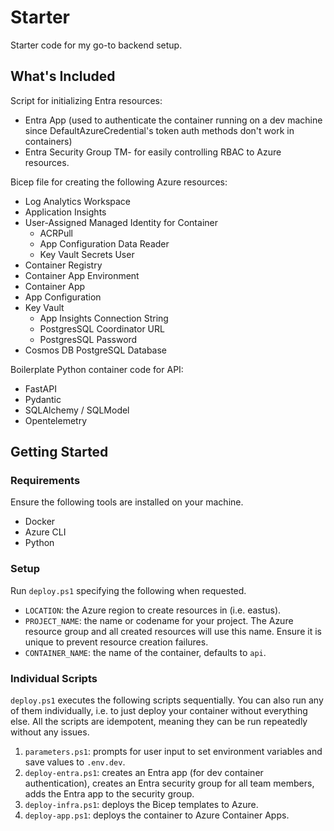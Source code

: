# Starter

Starter code for my go-to backend setup.

## What's Included

Script for initializing Entra resources:

- Entra App (used to authenticate the container running on a dev machine since DefaultAzureCredential's token auth methods don't work in containers)
- Entra Security Group TM-<Project-Name> for easily controlling RBAC to Azure resources.

Bicep file for creating the following Azure resources:

- Log Analytics Workspace
- Application Insights
- User-Assigned Managed Identity for Container
  - ACRPull
  - App Configuration Data Reader
  - Key Vault Secrets User
- Container Registry
- Container App Environment
- Container App
- App Configuration
- Key Vault
  - App Insights Connection String
  - PostgresSQL Coordinator URL
  - PostgresSQL Password
- Cosmos DB PostgreSQL Database

Boilerplate Python container code for API:

- FastAPI
- Pydantic
- SQLAlchemy / SQLModel
- Opentelemetry

## Getting Started

### Requirements

Ensure the following tools are installed on your machine.

- Docker
- Azure CLI
- Python

### Setup

Run `deploy.ps1` specifying the following when requested.

- `LOCATION`: the Azure region to create resources in (i.e. eastus).
- `PROJECT_NAME`: the name or codename for your project. The Azure resource group and all created resources will use this name. Ensure it is unique to prevent resource creation failures.
- `CONTAINER_NAME`: the name of the container, defaults to `api`.

### Individual Scripts

`deploy.ps1` executes the following scripts sequentially.
You can also run any of them individually, i.e. to just deploy your container without everything else.
All the scripts are idempotent, meaning they can be run repeatedly without any issues.

1. `parameters.ps1`: prompts for user input to set environment variables and save values to `.env.dev`.
2. `deploy-entra.ps1`: creates an Entra app (for dev container authentication), creates an Entra security group for all team members, adds the Entra app to the security group.
3. `deploy-infra.ps1`: deploys the Bicep templates to Azure.
4. `deploy-app.ps1`: deploys the container to Azure Container Apps.

